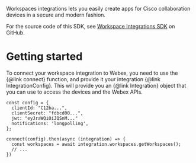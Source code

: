 Workspaces integrations lets you easily create apps for Cisco collaboration devices in a secure and modern fashion.

For the source code of this SDK, see [Workspace Integrations SDK](https://github.com/cisco-ce/workspace-integrations/)
on GitHub.

# Getting started

To connect your workspace integration to Webex, you need to use the {@link connect} function, and provide it your integration {@link IntegrationConfig}. This will provide you an {@link Integration} object that you can use to access the devices and the Webex APIs.

```
const config = {
  clientId: "C12ba...",
  clientSecret: "fdbcd00...",
  jwt: "eyJraWQiOiJQSnM..."
  notifications: 'longpolling',
};

connect(config).then(async (integration) => {
  const workspaces = await integration.workspaces.getWorkspaces();
  // ...
})
```